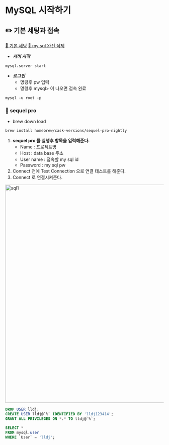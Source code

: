 # MySQL 시작하기

## ✏️ 기본 세팅과 접속

[🔗 기본 세팅](https://velog.io/@taeate/Sequel-Pro-MySQL-DB-관리하는법)
[🔗 my sql 완전 삭제](https://github.com/rangyu/TIL/blob/master/mysql/MySQL-완전-삭제하고-재설치하기-(MacOS).md)

- ***서버 시작***

```
mysql.server start
```

- ***로그인***
    - 명령후 pw 입력
    - 명령후 mysql> 이 나오면 접속 완료

```
mysql -u root -p
```

### 📍 **sequel pro**
- brew down load

```
brew install homebrew/cask-versions/sequel-pro-nightly
```

1. **sequel pro 를 실행후 항목을 입력해준다.**
    - Name : 프로젝트명
    - Host : data base 주소
    - User name : 접속할 my sql id
    - Password : my sql pw
2. Connect 전에 Test Connection 으로 연결 테스트를 해준다.
3. Connect 로 연결시켜준다.

<img width="694" alt="sql1" src="https://user-images.githubusercontent.com/115536240/223582830-6830155b-2435-4b4d-bda6-a465630ca890.png">

<br>

```sql
DROP USER lldj;
CREATE USER lldj@`%` IDENTIFIED BY 'lldj123414';
GRANT ALL PRIVILEGES ON *.* TO lldj@`%`;

SELECT *
FROM mysql.user
WHERE `User` = 'lldj';
```
